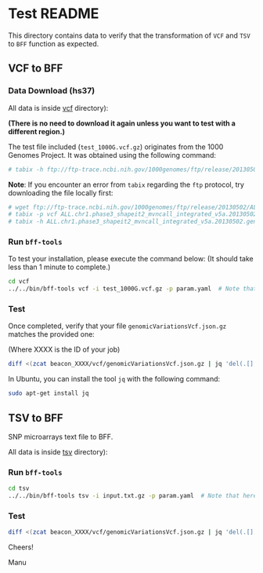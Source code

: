 
# Test README

This directory contains data to verify that the transformation of `VCF` and `TSV` to `BFF` function as expected.

## VCF to BFF

### Data Download (hs37)

All data is inside [vcf](./vcf) directory):

**(There is no need to download it again unless you want to test with a different region.)**

The test file included (`test_1000G.vcf.gz`) originates from the 1000 Genomes Project. It was obtained using the following command:

```bash
# tabix -h ftp://ftp-trace.ncbi.nih.gov/1000genomes/ftp/release/20130502/ALL.chr1.phase3_shapeit2_mvncall_integrated_v5a.20130502.genotypes.vcf.gz 1:10000-200000 | bgzip > test_1000G.vcf.gz
```

**Note**: If you encounter an error from `tabix` regarding the `ftp` protocol, try downloading the file locally first:

```bash
# wget ftp://ftp-trace.ncbi.nih.gov/1000genomes/ftp/release/20130502/ALL.chr1.phase3_shapeit2_mvncall_integrated_v5a.20130502.genotypes.vcf.gz
# tabix -p vcf ALL.chr1.phase3_shapeit2_mvncall_integrated_v5a.20130502.genotypes.vcf.gz
# tabix -h ALL.chr1.phase3_shapeit2_mvncall_integrated_v5a.20130502.genotypes.vcf.gz | 1:10000-200000 | bgzip > test_1000G.vcf.gz
```

### Run `bff-tools`

To test your installation, please execute the command below:
(It should take less than 1 minute to complete.)

```bash
cd vcf
../../bin/bff-tools vcf -i test_1000G.vcf.gz -p param.yaml  # Note that here we used hs37 as the reference genome
```

### Test

Once completed, verify that your file `genomicVariationsVcf.json.gz` matches the provided one:

(Where XXXX is the ID of your job)

```bash
diff <(zcat beacon_XXXX/vcf/genomicVariationsVcf.json.gz | jq 'del(.[]._info)' -S) <(zcat beacon_166403275914916/vcf/genomicVariationsVcf.json.gz | jq 'del(.[]._info)' -S) 
```

In Ubuntu, you can install the tool `jq` with the following command:

```bash
sudo apt-get install jq
```

## TSV to BFF

SNP microarrays text file to BFF.

All data is inside [tsv](./tsv) directory):

### Run `bff-tools`

```bash
cd tsv
../../bin/bff-tools tsv -i input.txt.gz -p param.yaml  # Note that here we used hs37 as the reference genome
```

### Test

```bash
diff <(zcat beacon_XXXX/vcf/genomicVariationsVcf.json.gz | jq 'del(.[]._info)' -S) <(zcat beacon_174706366392929/vcf/genomicVariationsVcf.json.gz | jq 'del(.[]._info)' -S)
```

Cheers!

Manu
